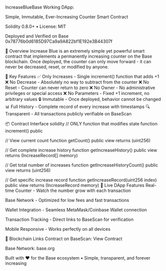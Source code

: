 IncreaseBlueBase
Working DApp: 

Simple, Immutable, Ever-Increasing Counter Smart Contract

Solidity 0.8.0+ • License: MIT

Deployed and Verified on Base 0x78776b0d6185D97Ca9a9A822bf1E192e3B44307f

📖 Overview
Increase Blue is an extremely simple yet powerful smart contract that implements a permanently increasing counter on the Base blockchain. Once deployed, the counter can only move forward - it can never be decreased, reset, or modified by anyone.

🎯 Key Features
✅ Only Increases - Single increment() function that adds +1
❌ No Decrease - Absolutely no way to subtract from the counter
❌ No Reset - Counter can never return to zero
❌ No Owner - No administrative privileges or special access
❌ No Parameters - Fixed +1 increment, no arbitrary values
🔒 Immutable - Once deployed, behavior cannot be changed
📊 Full History - Complete record of every increase with timestamps
🔍 Transparent - All transactions publicly verifiable on BaseScan

📦 Contract Interface
solidity
// ONLY function that modifies state
function increment() public

// View current count
function getCount() public view returns (uint256)

// Get complete increase history
function getIncreaseHistory() public view returns (IncreaseRecord[] memory)

// Get total number of increases
function getIncreaseHistoryCount() public view returns (uint256)

// Get specific increase record
function getIncreaseRecord(uint256 index) public view returns (IncreaseRecord memory)
🚀 Live DApp Features
Real-time Counter - Watch the number grow with each transaction

Base Network - Optimized for low fees and fast transactions

Wallet Integration - Seamless MetaMask/Coinbase Wallet connection

Transaction Tracking - Direct links to BaseScan for verification

Mobile Responsive - Works perfectly on all devices

🔗 Blockchain Links
Contract on BaseScan: View Contract

Base Network: base.org

Built with ❤️ for the Base ecosystem • Simple, transparent, and forever increasing
